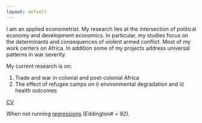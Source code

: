 ```yaml
---
layout: default
---
```

I am an applied econometrist.
My research lies at the intersection of political economy and development economics. 
In particular, my studies focus on the determinants and consequences of violent armed conflict. 
Most of my work centers on Africa. 
In addition some of my projects address universal patterns in war severity. 

My current research is on:

1. Trade and war in colonial and post-colonial Africa
2. The effect of refugee camps on i) environmental degradation and ii) health outcomes

[CV](http://commoneconomist.github.io/files/cv-svw.pdf)

When not running [regressions](https://www.strava.com/athletes/2135375) (Eddington# = 92).
